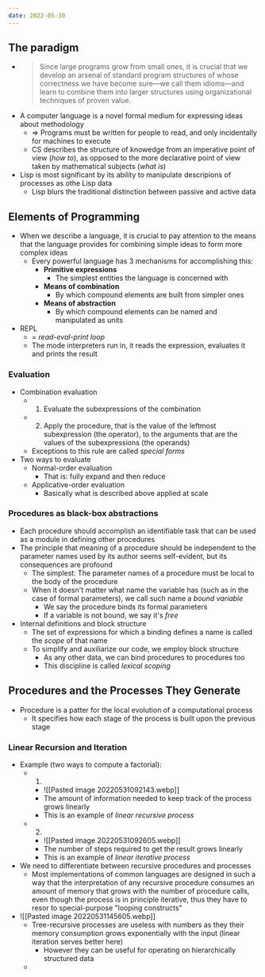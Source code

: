 ```yaml
---
date: 2022-05-30
---
```

## The paradigm
- > Since large programs grow from small ones, it is crucial that we develop an arsenal of standard program structures of whose correctness we have become sure—we call them idioms—and learn to combine them into larger structures using organizational techniques of proven value.
- A computer language is a novel formal medium for expressing ideas about methodology
	- => Programs must be written for people to read, and only incidentally for machines to execute
	- CS describes the structure of knowedge from an imperative point of view (*how to*), as opposed to the more declarative point of view taken by mathematical subjects (*what is*)
- Lisp is most significant by its ability to manipulate descripions of processes as othe Lisp data
	- Lisp blurs the traditional distinction between passive and active data

## Elements of Programming
- When we describe a language, it is crucial to pay attention to the means that the language provides for combining simple ideas to form more complex ideas
	- Every powerful language has 3 mechanisms for accomplishing this:
		- **Primitive expressions**
			- The simplest entities the language is concerned with
		- **Means of combination**
			- By which compound elements are built from simpler ones
		- **Means of abstraction**
			- By which compound elements can be named and manipulated as units
- REPL
	- = *read-eval-print loop*
	- The mode interpreters run in, it reads the expression, evaluates it and prints the result
### Evaluation
- Combination evaluation
	- 1. Evaluate the subexpressions of the combination
	- 2. Apply the procedure, that is the value of the leftmost subexpression (the operator), to the arguments that are the values of the subexpressions (the operands)
	- Exceptions to this rule are called *special forms*
- Two ways to evaluate
	- Normal-order evaluation
		- That is: fully expand and then reduce
	- Applicative-order evaluation
		- Basically what is described above applied at scale
### Procedures as black-box abstractions
- Each procedure should accomplish an identifiable task that can be used as a module in defining other procedures
- The principle that meaning of a procedure should be independent to the parameter names used by its author seems self-evident, but its consequences are profound
	- The simplest: The parameter names of a procedure must be local to the body of the procedure
	- When it doesn't matter what name the variable has (such as in the case of formal parameters), we call such name a *bound variable*
		- We say the procedure binds its formal parameters
		- If a variable is not bound, we say it's *free*
- Internal definitions and block structure
	- The set of expressions for which a binding defines a name is called the *scope* of that name
	- To simplify and auxiliarize our code, we employ block structure
		- As any other data, we can bind procedures to procedures too
		- This discipline is called *lexical scoping*

## Procedures and the Processes They Generate
- Procedure is a patter for the local evolution of a computational process
	- It specifies how each stage of the process is built upon the previous stage

### Linear Recursion and Iteration
- Example (two ways to compute a factorial):
	- 1. 
		- ![[Pasted image 20220531092143.webp]]
		- The amount of information needed to keep track of the process grows linearly
		- This is an example of *linear recursive process*
	- 2.
		- ![[Pasted image 20220531092605.webp]]
		- The number of steps required to get the result grows linearly
		- This is an example of *linear iterative process*
- We need to differentiate between recursive procedures and processes 
	- Most implementations of common languages are designed in such a way that the interpretation of any recursive procedure consumes an amount of memory that grows with the number of procedure calls, even though the process is in principle iterative, thus they have to resor to special-purpose "looping constructs"
- ![[Pasted image 20220531145605.webp]]
	- Tree-recursive processes are useless with numbers as they their memory consumption grows exponentially with the input (linear iteration serves better here)
		- However they can be useful for operating on hierarchically structured data
	- 
